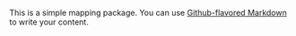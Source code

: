 This is a simple mapping package. You can use
[Github-flavored Markdown](https://guides.github.com/features/mastering-markdown/)
to write your content.